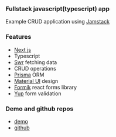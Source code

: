 ### Fullstack javascript(typescript) app

Example CRUD application using [Jamstack](https://jamstack.org/)

### Features

- [Next js](https://nextjs.org/)
- Typescript
- [Swr](https://swr.vercel.app/) fetching data
- CRUD operations
- [Prisma](https://www.prisma.io/) ORM
- [Material UI](https://material-ui.com/) design
- [Formik](https://formik.org/) react forms library
- [Yup](https://github.com/jquense/yup) form validation

### Demo and github repos

- [demo](https://markoni-nextjs-prisma.vercel.app/)
- [github](https://github.com/markopredovic/nextjs-prisma)
